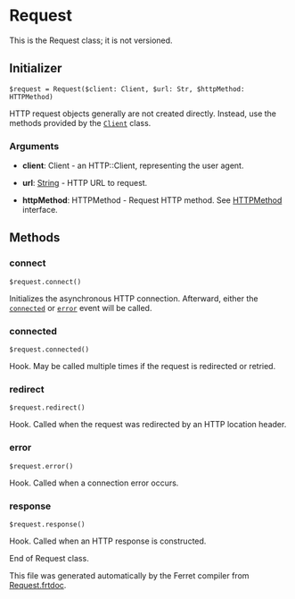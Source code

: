 # Request

This is the Request class; it is not versioned.




## Initializer

```
$request = Request($client: Client, $url: Str, $httpMethod: HTTPMethod)
```

HTTP request objects generally are not created directly. Instead, use the
methods provided by the [`Client`](Client.md) class.


### Arguments

* __client__: Client - an HTTP::Client, representing the user agent.

* __url__: [String](/doc/std/String.md) - HTTP URL to request.

* __httpMethod__: HTTPMethod - Request HTTP method.
See [HTTPMethod](../HTTP.md#httpmethod) interface.

## Methods

### connect

```
$request.connect()
```

Initializes the asynchronous HTTP connection.
Afterward, either the [`connected`](#connected) or [`error`](#connected)
event will be called.





### connected

```
$request.connected()
```

Hook. May be called multiple times if the request is redirected or retried.





### redirect

```
$request.redirect()
```

Hook. Called when the request was redirected by an HTTP location header.





### error

```
$request.error()
```

Hook. Called when a connection error occurs.





### response

```
$request.response()
```

Hook. Called when an HTTP response is constructed.






End of Request class.

This file was generated automatically by the Ferret compiler from
[Request.frtdoc](../Request.frtdoc).